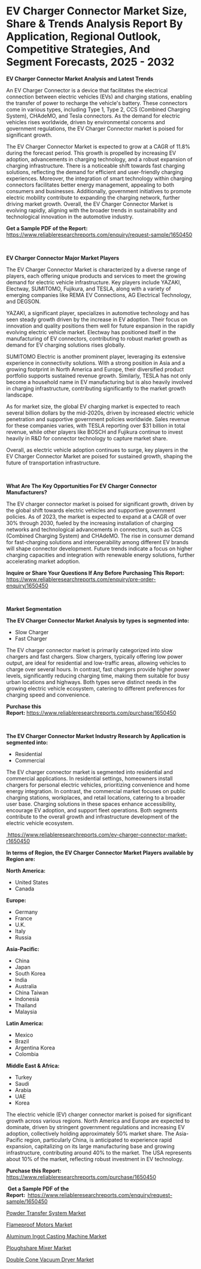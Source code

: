 <p><h1>EV Charger Connector Market Size, Share & Trends Analysis Report By Application, Regional Outlook, Competitive Strategies, And Segment Forecasts, 2025 - 2032</h1></p><p><strong>EV Charger Connector Market Analysis and Latest Trends</strong></p>
<p><p>An EV Charger Connector is a device that facilitates the electrical connection between electric vehicles (EVs) and charging stations, enabling the transfer of power to recharge the vehicle's battery. These connectors come in various types, including Type 1, Type 2, CCS (Combined Charging System), CHAdeMO, and Tesla connectors. As the demand for electric vehicles rises worldwide, driven by environmental concerns and government regulations, the EV Charger Connector market is poised for significant growth.</p><p>The EV Charger Connector Market is expected to grow at a CAGR of 11.8% during the forecast period. This growth is propelled by increasing EV adoption, advancements in charging technology, and a robust expansion of charging infrastructure. There is a noticeable shift towards fast charging solutions, reflecting the demand for efficient and user-friendly charging experiences. Moreover, the integration of smart technology within charging connectors facilitates better energy management, appealing to both consumers and businesses. Additionally, government initiatives to promote electric mobility contribute to expanding the charging network, further driving market growth. Overall, the EV Charger Connector Market is evolving rapidly, aligning with the broader trends in sustainability and technological innovation in the automotive industry.</p></p>
<p><strong>Get a Sample PDF of the Report:&nbsp;</strong> <a href="https://www.reliableresearchreports.com/enquiry/request-sample/1650450?utm_campaign=28&utm_medium=2&utm_source=Github&utm_content=ia&utm_term=08042025&utm_id=ev-charger-connector">https://www.reliableresearchreports.com/enquiry/request-sample/1650450</a></p>
<p>&nbsp;</p>
<p><strong>EV Charger Connector Major Market Players</strong></p>
<p><p>The EV Charger Connector Market is characterized by a diverse range of players, each offering unique products and services to meet the growing demand for electric vehicle infrastructure. Key players include YAZAKI, Electway, SUMITOMO, Fujikura, and TESLA, along with a variety of emerging companies like REMA EV Connections, AG Electrical Technology, and DEGSON. </p><p>YAZAKI, a significant player, specializes in automotive technology and has seen steady growth driven by the increase in EV adoption. Their focus on innovation and quality positions them well for future expansion in the rapidly evolving electric vehicle market. Electway has positioned itself in the manufacturing of EV connectors, contributing to robust market growth as demand for EV charging solutions rises globally.</p><p>SUMITOMO Electric is another prominent player, leveraging its extensive experience in connectivity solutions. With a strong position in Asia and a growing footprint in North America and Europe, their diversified product portfolio supports sustained revenue growth. Similarly, TESLA has not only become a household name in EV manufacturing but is also heavily involved in charging infrastructure, contributing significantly to the market growth landscape.</p><p>As for market size, the global EV charging market is expected to reach several billion dollars by the mid-2020s, driven by increased electric vehicle penetration and supportive government policies worldwide. Sales revenue for these companies varies, with TESLA reporting over $31 billion in total revenue, while other players like BOSCH and Fujikura continue to invest heavily in R&D for connector technology to capture market share.</p><p>Overall, as electric vehicle adoption continues to surge, key players in the EV Charger Connector Market are poised for sustained growth, shaping the future of transportation infrastructure.</p></p>
<p>&nbsp;</p>
<p><strong>What Are The Key Opportunities For EV Charger Connector Manufacturers?</strong></p>
<p><p>The EV charger connector market is poised for significant growth, driven by the global shift towards electric vehicles and supportive government policies. As of 2023, the market is expected to expand at a CAGR of over 30% through 2030, fueled by the increasing installation of charging networks and technological advancements in connectors, such as CCS (Combined Charging System) and CHAdeMO. The rise in consumer demand for fast-charging solutions and interoperability among different EV brands will shape connector development. Future trends indicate a focus on higher charging capacities and integration with renewable energy solutions, further accelerating market adoption.</p></p>
<p><strong>Inquire or Share Your Questions If Any Before Purchasing This Report:</strong> <a href="https://www.reliableresearchreports.com/enquiry/pre-order-enquiry/1650450?utm_campaign=28&utm_medium=2&utm_source=Github&utm_content=ia&utm_term=08042025&utm_id=ev-charger-connector">https://www.reliableresearchreports.com/enquiry/pre-order-enquiry/1650450</a></p>
<p>&nbsp;</p>
<p><strong>Market Segmentation</strong></p>
<p><strong>The EV Charger Connector Market Analysis by types is segmented into:</strong></p>
<p><ul><li>Slow Charger</li><li>Fast Charger</li></ul></p>
<p><p>The EV charger connector market is primarily categorized into slow chargers and fast chargers. Slow chargers, typically offering low power output, are ideal for residential and low-traffic areas, allowing vehicles to charge over several hours. In contrast, fast chargers provide higher power levels, significantly reducing charging time, making them suitable for busy urban locations and highways. Both types serve distinct needs in the growing electric vehicle ecosystem, catering to different preferences for charging speed and convenience.</p></p>
<p><strong>Purchase this Report:&nbsp;</strong><a href="https://www.reliableresearchreports.com/purchase/1650450?utm_campaign=28&utm_medium=2&utm_source=Github&utm_content=ia&utm_term=08042025&utm_id=ev-charger-connector">https://www.reliableresearchreports.com/purchase/1650450</a></p>
<p>&nbsp;</p>
<p><strong>The EV Charger Connector Market Industry Research by Application is segmented into:</strong></p>
<p><ul><li>Residential</li><li>Commercial</li></ul></p>
<p><p>The EV charger connector market is segmented into residential and commercial applications. In residential settings, homeowners install chargers for personal electric vehicles, prioritizing convenience and home energy integration. In contrast, the commercial market focuses on public charging stations, workplaces, and retail locations, catering to a broader user base. Charging solutions in these spaces enhance accessibility, encourage EV adoption, and support fleet operations. Both segments contribute to the overall growth and infrastructure development of the electric vehicle ecosystem.</p></p>
<p><a href="https://www.reliableresearchreports.com/ev-charger-connector-market-r1650450?utm_campaign=28&utm_medium=2&utm_source=Github&utm_content=ia&utm_term=08042025&utm_id=ev-charger-connector">&nbsp;https://www.reliableresearchreports.com/ev-charger-connector-market-r1650450</a></p>
<p><strong>In terms of Region, the EV Charger Connector Market Players available by Region are:</strong></p>
<p>
    <p> <strong> North America: </strong>
        <ul>
            <li>United States</li>
            <li>Canada</li>
        </ul>
        </p> 
    <p> <strong> Europe: </strong>
        <ul>
            <li>Germany</li>
            <li>France</li>
            <li>U.K.</li>
            <li>Italy</li>
            <li>Russia</li>
        </ul>
        </p> 
    <p> <strong> Asia-Pacific: </strong>
        <ul>
            <li>China</li>
            <li>Japan</li>
            <li>South Korea</li>
            <li>India</li>
            <li>Australia</li>
            <li>China Taiwan</li>
            <li>Indonesia</li>
            <li>Thailand</li>
            <li>Malaysia</li>
        </ul>
        </p> 
    <p> <strong> Latin America: </strong>
        <ul>
            <li>Mexico</li>
            <li>Brazil</li>
            <li>Argentina Korea</li>
            <li>Colombia</li>
        </ul>
        </p> 
    <p> <strong> Middle East & Africa: </strong>
        <ul>
            <li>Turkey</li>
            <li>Saudi</li>
            <li>Arabia</li>
            <li>UAE</li>
            <li>Korea</li>
        </ul>
    </p>
    </p>
<p><p>The electric vehicle (EV) charger connector market is poised for significant growth across various regions. North America and Europe are expected to dominate, driven by stringent government regulations and increasing EV adoption, collectively holding approximately 50% market share. The Asia-Pacific region, particularly China, is anticipated to experience rapid expansion, capitalizing on its large manufacturing base and growing infrastructure, contributing around 40% to the market. The USA represents about 10% of the market, reflecting robust investment in EV technology.</p></p>
<p><strong>Purchase this Report: </strong><a href="https://www.reliableresearchreports.com/purchase/1650450?utm_campaign=28&utm_medium=2&utm_source=Github&utm_content=ia&utm_term=08042025&utm_id=ev-charger-connector">https://www.reliableresearchreports.com/purchase/1650450</a></p>
<p>&nbsp;<strong>Get a Sample PDF of the Report:&nbsp;&nbsp;</strong><a href="https://www.reliableresearchreports.com/enquiry/request-sample/1650450?utm_campaign=28&utm_medium=2&utm_source=Github&utm_content=ia&utm_term=08042025&utm_id=ev-charger-connector">https://www.reliableresearchreports.com/enquiry/request-sample/1650450</a></p>
<p><strong></strong></p>
<p><p><a href="https://github.com/vassihucz/Market-Research-Report-List-1/blob/main/powder-transfer-system-market.md?utm_campaign=28&utm_medium=2&utm_source=Github&utm_content=ia&utm_term=08042025&utm_id=ev-charger-connector">Powder Transfer System Market</a></p><p><a href="https://github.com/hunanuzmez/Market-Research-Report-List-1/blob/main/flameproof-motors-market.md?utm_campaign=28&utm_medium=2&utm_source=Github&utm_content=ia&utm_term=08042025&utm_id=ev-charger-connector">Flameproof Motors Market</a></p><p><a href="https://github.com/shewlisapsai/Market-Research-Report-List-1/blob/main/aluminum-ingot-casting-machine-market.md?utm_campaign=28&utm_medium=2&utm_source=Github&utm_content=ia&utm_term=08042025&utm_id=ev-charger-connector">Aluminum Ingot Casting Machine Market</a></p><p><a href="https://github.com/denbelnmer50/Market-Research-Report-List-1/blob/main/ploughshare-mixer-market.md?utm_campaign=28&utm_medium=2&utm_source=Github&utm_content=ia&utm_term=08042025&utm_id=ev-charger-connector">Ploughshare Mixer Market</a></p><p><a href="https://github.com/krulicfidura/Market-Research-Report-List-1/blob/main/double-cone-vacuum-dryer-market.md?utm_campaign=28&utm_medium=2&utm_source=Github&utm_content=ia&utm_term=08042025&utm_id=ev-charger-connector">Double Cone Vacuum Dryer Market</a></p></p>